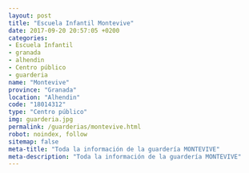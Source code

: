 ```yaml
---
layout: post
title: "Escuela Infantil Montevive"
date: 2017-09-20 20:57:05 +0200
categories:
- Escuela Infantil
- granada
- alhendin
- Centro público
- guarderia
name: "Montevive"
province: "Granada"
location: "Alhendin"
code: "18014312"
type: "Centro público"
img: guarderia.jpg
permalink: /guarderias/montevive.html
robot: noindex, follow
sitemap: false
meta-title: "Toda la información de la guardería MONTEVIVE"
meta-description: "Toda la información de la guardería MONTEVIVE"
---
```

